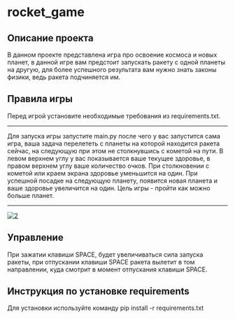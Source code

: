 # rocket_game
## Описание проекта
В данном проекте представлена игра про освоение космоса и новых планет, 
в данной игре вам предстоит запускать ракету с одной планеты на другую, для более успешного результата вам нужно 
знать законы физики, ведь ракета подчиняется им.
## Правила игры
Перед игрой установите  необходимые требования из requirements.txt.
***
Для запуска игры запустите main.py после чего у вас запустится сама игра, ваша задача перелететь с планеты на которой находится ракета сейчас,
на следующую при этом не столкнувшись с кометой на пути. В левом верхнем углу у вас показывается ваше текущее здоровье, в правом верхнем углу
ваше количество очков.
При столкновении с кометой или краем экрана здоровье уменьшится на один. При успешной посадке на следующую планету,
появится новая планета и ваше здоровье увеличится на один. Цель игры - пройти как можно больше планет.
***
<a href="https://ibb.co/47X54F1"><img src="https://i.ibb.co/NsJHWFT/2.jpg" alt="2" border="0"></a>
## Управление
При зажатии клавиши SPACE, будет увеличиваться сила запуска ракеты, при отпускании клавиши SPACE ракета вылетит в том направлении, куда смотрит в момент отпускания клавиши SPACE.
## Инструкция по установке requirements
Для установки используйте команду pip install -r requirements.txt